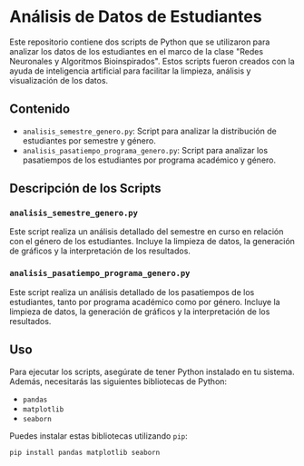# Análisis de Datos de Estudiantes

Este repositorio contiene dos scripts de Python que se utilizaron para analizar los datos de los estudiantes en el marco de la clase "Redes Neuronales y Algoritmos Bioinspirados". Estos scripts fueron creados con la ayuda de inteligencia artificial para facilitar la limpieza, análisis y visualización de los datos.

## Contenido

- `analisis_semestre_genero.py`: Script para analizar la distribución de estudiantes por semestre y género.
- `analisis_pasatiempo_programa_genero.py`: Script para analizar los pasatiempos de los estudiantes por programa académico y género.

## Descripción de los Scripts

### `analisis_semestre_genero.py`

Este script realiza un análisis detallado del semestre en curso en relación con el género de los estudiantes. Incluye la limpieza de datos, la generación de gráficos y la interpretación de los resultados.

### `analisis_pasatiempo_programa_genero.py`

Este script realiza un análisis detallado de los pasatiempos de los estudiantes, tanto por programa académico como por género. Incluye la limpieza de datos, la generación de gráficos y la interpretación de los resultados.

## Uso

Para ejecutar los scripts, asegúrate de tener Python instalado en tu sistema. Además, necesitarás las siguientes bibliotecas de Python:

- `pandas`
- `matplotlib`
- `seaborn`

Puedes instalar estas bibliotecas utilizando `pip`:

```sh
pip install pandas matplotlib seaborn
